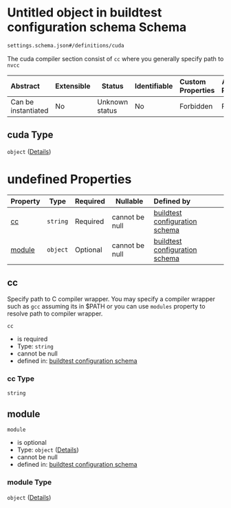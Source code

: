 # Untitled object in buildtest configuration schema Schema

```txt
settings.schema.json#/definitions/cuda
```

The cuda compiler section consist of `cc`  where you generally specify path to `nvcc`


| Abstract            | Extensible | Status         | Identifiable | Custom Properties | Additional Properties | Access Restrictions | Defined In                                                                   |
| :------------------ | ---------- | -------------- | ------------ | :---------------- | --------------------- | ------------------- | ---------------------------------------------------------------------------- |
| Can be instantiated | No         | Unknown status | No           | Forbidden         | Forbidden             | none                | [settings.schema.json\*](../out/settings.schema.json "open original schema") |

## cuda Type

`object` ([Details](settings-definitions-cuda.md))

# undefined Properties

| Property          | Type     | Required | Nullable       | Defined by                                                                                                                  |
| :---------------- | -------- | -------- | -------------- | :-------------------------------------------------------------------------------------------------------------------------- |
| [cc](#cc)         | `string` | Required | cannot be null | [buildtest configuration schema](settings-definitions-cc.md "settings.schema.json#/definitions/cuda/properties/cc")         |
| [module](#module) | `object` | Optional | cannot be null | [buildtest configuration schema](settings-definitions-module.md "settings.schema.json#/definitions/cuda/properties/module") |

## cc

Specify path to C compiler wrapper. You may specify a compiler wrapper such as `gcc` assuming its in $PATH or you can use `modules` property to resolve path to compiler wrapper.


`cc`

-   is required
-   Type: `string`
-   cannot be null
-   defined in: [buildtest configuration schema](settings-definitions-cc.md "settings.schema.json#/definitions/cuda/properties/cc")

### cc Type

`string`

## module




`module`

-   is optional
-   Type: `object` ([Details](settings-definitions-module.md))
-   cannot be null
-   defined in: [buildtest configuration schema](settings-definitions-module.md "settings.schema.json#/definitions/cuda/properties/module")

### module Type

`object` ([Details](settings-definitions-module.md))
